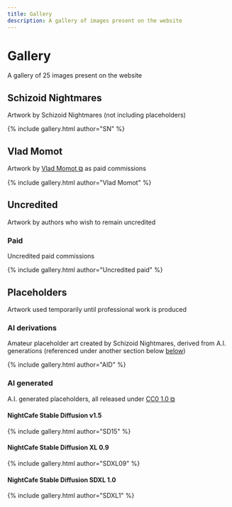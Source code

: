 ```yaml
---
title: Gallery
description: A gallery of images present on the website
---
```


# Gallery
A gallery of 25 images present on the website

## Schizoid Nightmares
Artwork by Schizoid Nightmares (not including placeholders)

{% include gallery.html author="SN" %}

## Vlad Momot
Artwork by <a href="https://vladmomotart.tumblr.com/" target="_blank">Vlad Momot ⧉</a> as paid commissions

{% include gallery.html author="Vlad Momot" %}

## Uncredited
Artwork by authors who wish to remain uncredited

### Paid
Uncredited paid commissions

{% include gallery.html author="Uncredited paid" %}

## Placeholders
Artwork used temporarily until professional work is produced

### AI derivations
Amateur placeholder art created by Schizoid Nightmares, derived from A.I. generations (referenced under another section below <a href="#ai-generated">below</a>)

{% include gallery.html author="AID" %}

### AI generated
A.I. generated placeholders, all released under <a href="https://creativecommons.org/publicdomain/zero/1.0/" target="_blank">CC0 1.0 ⧉</a>

#### NightCafe Stable Diffusion v1.5

{% include gallery.html author="SD15" %}

#### NightCafe Stable Diffusion XL 0.9

{% include gallery.html author="SDXL09" %}

#### NightCafe Stable Diffusion SDXL 1.0

{% include gallery.html author="SDXL1" %}